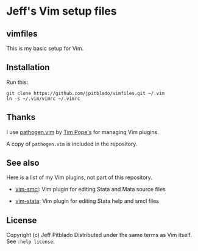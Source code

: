 # Jeff's Vim setup files

## vimfiles

This is my basic setup for Vim.

## Installation

Run this:

```
git clone https://github.com/jpitblado/vimfiles.git ~/.vim
ln -s ~/.vim/vimrc ~/.vimrc
```

## Thanks

I use [pathogen.vim](https://github.com/tpope/vim-pathogen)
by [Tim Pope's](https://github.com/tpope)
for managing Vim plugins.

A copy of `pathogen.vim` is included in the repository.

## See also

Here is a list of my Vim plugins, not part of this repository.

* [vim-smcl](https://github.com/jpitblado/vim-smcl): Vim plugin for editing
  Stata and Mata source files

* [vim-stata](https://github.com/jpitblado/vim-stata): Vim plugin for editing
  Stata help and smcl files

## License

Copyright (c) Jeff Pitblado
Distributed under the same terms as Vim itself.  See `:help license`.

